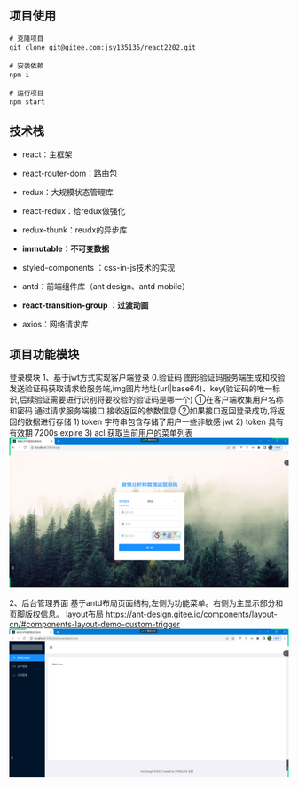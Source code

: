 ## 项目使用
```shell
# 克隆项目
git clone git@gitee.com:jsy135135/react2202.git

# 安装依赖
npm i

# 运行项目
npm start 
```

## 技术栈
- react：主框架

- react-router-dom：路由包

- redux：大规模状态管理库

- react-redux：给redux做强化

- redux-thunk：reudx的异步库
- **immutable：不可变数据**

- styled-components ：css-in-js技术的实现

- antd：前端组件库（ant design、antd mobile）

- **react-transition-group ：过渡动画**

- axios：网络请求库

## 项目功能模块
登录模块
1、基于jwt方式实现客户端登录
   0.验证码
     图形验证码服务端生成和校验
     发送验证码获取请求给服务端,img图片地址(url|base64)、key(验证码的唯一标识,后续验证需要进行识别将要校验的验证码是哪一个)
   ①在客户端收集用户名称和密码 通过请求服务端接口 接收返回的参数信息
   ②如果接口返回登录成功,将返回的数据进行存储
    1) token 字符串包含存储了用户一些非敏感  jwt
    2) token 具有有效期  7200s  expire
    3) acl 获取当前用户的菜单列表
![登录页面](./demo/%E7%99%BB%E5%BD%95%E9%A1%B5%E9%9D%A2.png)

2、后台管理界面
   基于antd布局页面结构,左侧为功能菜单。右侧为主显示部分和页脚版权信息。
   layout布局
   https://ant-design.gitee.io/components/layout-cn/#components-layout-demo-custom-trigger
![管理界面布局](./demo/%E7%AE%A1%E7%90%86%E7%95%8C%E9%9D%A2%E5%B8%83%E5%B1%80.png)